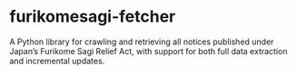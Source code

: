 # furikomesagi-fetcher
A Python library for crawling and retrieving all notices published under Japan’s Furikome Sagi Relief Act, with support for both full data extraction and incremental updates.

